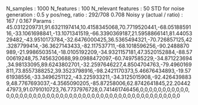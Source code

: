 N_samples                     : 1000
N_features                    : 100
N_relevant features           : 50
STD for noise generation      : 0.5
y pos/neg, ratio              : 292/708 0.708
Noisy y (actual / ratio)      : 167 / 0.167
Params                        : 45.0312209731,91.6321197414,10.4158345068,70.7719520441,-68.0518859116,-33.1061698841,-13.1071341519,-66.3390369187,21.5958866141,81.4405329482,-43.9510173784,-32.6476000425,36.5365494321,-70.726857125,42.3287799414,-36.3627143433,-82.117537711,-68.1018596256,-90.2488870989,-21.9986503514,-18.0105192209,-34.9321157181,47.3520152884,-88.5700619248,75.7456320688,99.0988472097,-60.7497585229,-34.871223694,34.98133095,89.6243802701,-32.2597646227,4.8504704763,-79.4960169811,73.8557388252,39.3523798916,-98.2421170373,5.46676434893,-19.5761938556,-33.3496251122,-43.225933211,-34.3125015908,-92.4264398839,48.7767693037,-4.3565090205,-85.87258006,62.8742641845,22.2044247973,91.0791010723,76.7737976728,0.741461746456,0,0,0,0,0,0,0,0,0,0,0,0,0,0,0,0,0,0,0,0,0,0,0,0,0,0,0,0,0,0,0,0,0,0,0,0,0,0,0,0,0,0,0,0,0,0,0,0,0,0
